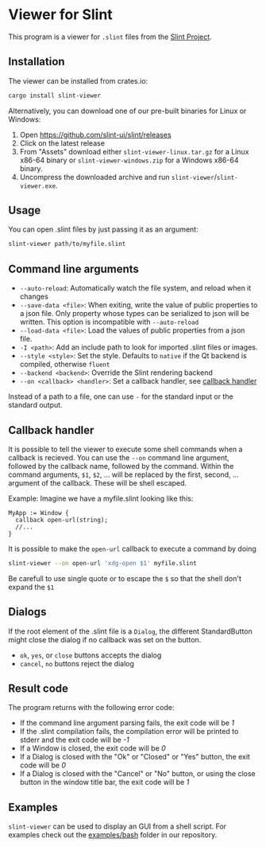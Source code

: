 # Viewer for Slint

This program is a viewer for `.slint` files from the [Slint Project](https://slint-ui.com).

## Installation

The viewer can be installed from crates.io:

```bash
cargo install slint-viewer
```

Alternatively, you can download one of our pre-built binaries for Linux or Windows:

1. Open <https://github.com/slint-ui/slint/releases>
2. Click on the latest release
3. From "Assets" download either `slint-viewer-linux.tar.gz` for a Linux x86-64 binary
   or `slint-viewer-windows.zip` for a Windows x86-64 binary.
4. Uncompress the downloaded archive and run `slint-viewer`/`slint-viewer.exe`.

## Usage

You can open .slint files by just passing it as an argument:

```bash
slint-viewer path/to/myfile.slint
```

## Command line arguments

 - `--auto-reload`: Automatically watch the file system, and reload when it changes
 - `--save-data <file>`: When exiting, write the value of public properties to a json file.
   Only property whose types can be serialized to json will be written.
   This option is incompatible with `--auto-reload`
 - `--load-data <file>`: Load the values of public properties from a json file.
 - `-I <path>`: Add an include path to look for imported .slint files or images.
 - `--style <style>`: Set the style. Defaults to `native` if the Qt backend is compiled, otherwise `fluent`
 - `--backend <backend>`: Override the Slint rendering backend
 - `--on <callback> <handler>`: Set a callback handler, see [callback handler](#callback-handlers)

Instead of a path to a file, one can use `-` for the standard input or the standard output.

## Callback handler

It is possible to tell the viewer to execute some shell commands when a callback is recieved.
You can use the `--on` command line argument, followed by the callback name, followed by the command.
Within the command arguments, `$1`, `$2`, ... will be replaced by the first, second, ... argument of the
callback. These will be shell escaped.

Example: Imagine we have a myfile.slint looking like this:

```slint
MyApp := Window {
  callback open-url(string);
  //...
}
```

It is possible to make the `open-url` callback to execute a command by doing

```bash
slint-viewer --on open-url 'xdg-open $1' myfile.slint
```

Be carefull to use single quote or to escape the `$` so that the shell don't expand the `$1`


## Dialogs

If the root element of the .slint file is a `Dialog`, the different StandardButton might close
the dialog if no callback was set on the button.

 - `ok`, `yes`, or `close` buttons accepts the dialog
 - `cancel`, `no` buttons reject the dialog

## Result code

The program returns with the following error code:
 - If the command line argument parsing fails, the exit code will be *1*
 - If the .slint compilation fails, the compilation error will be printed to stderr and the exit code
   will be *-1*
 - If a Window is closed, the exit code will be *0*
 - If a Dialog is closed with the "Ok" or "Closed" or "Yes" button, the exit code will be *0*
 - If a Dialog is closed with the "Cancel" or "No" button, or using the close button in the window
   title bar, the exit code will be *1*

## Examples

`slint-viewer` can be used to display an GUI from a shell script. For examples check out the
[examples/bash](https://github.com/slint-ui/slint/tree/master/examples/bash) folder in our repository.
